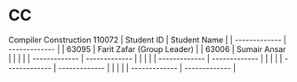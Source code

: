 # CC
Compiler Construction 110072
| Student ID     | Student Name                |
| -------------  | -------------               |
| 63095          | Farit Zafar (Group Leader)  | 
| 63006          | Sumair Ansar                |
|                |                             | 
| -------------  |  -------------              |
|                |                             | 
| -------------  |  -------------              |
|                |                             | 
| -------------  |  -------------              |
|                |                             | 
| -------------  |  -------------              |
